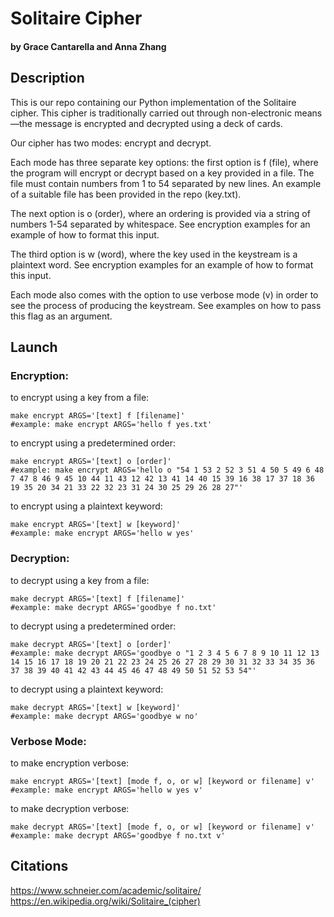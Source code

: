 # Solitaire Cipher
#### by Grace Cantarella and Anna Zhang

## Description
This is our repo containing our Python implementation of the Solitaire cipher. This cipher is traditionally carried out through non-electronic means—the message is encrypted and decrypted using a deck of cards.

Our cipher has two modes: encrypt and decrypt.

Each mode has three separate key options: the first option is f (file), where the program will encrypt or decrypt based on a key provided in a file. The file must contain numbers from 1 to 54 separated by new lines. An example of a suitable file has been provided in the repo (key.txt).

The next option is o (order), where an ordering is provided via a string of numbers 1-54 separated by whitespace. See encryption examples for an example of how to format this input.

The third option is w (word), where the key used in the keystream is a plaintext word. See encryption examples for an example of how to format this input.

Each mode also comes with the option to use verbose mode (v) in order to see the process of producing the keystream. See examples on how to pass this flag as an argument.

## Launch

### Encryption:

to encrypt using a key from a file:
```
make encrypt ARGS='[text] f [filename]'
#example: make encrypt ARGS='hello f yes.txt'
```

to encrypt using a predetermined order:
```
make encrypt ARGS='[text] o [order]'
#example: make encrypt ARGS='hello o "54 1 53 2 52 3 51 4 50 5 49 6 48 7 47 8 46 9 45 10 44 11 43 12 42 13 41 14 40 15 39 16 38 17 37 18 36 19 35 20 34 21 33 22 32 23 31 24 30 25 29 26 28 27"'
```

to encrypt using a plaintext keyword:
```
make encrypt ARGS='[text] w [keyword]'
#example: make encrypt ARGS='hello w yes'
```

### Decryption:

to decrypt using a key from a file:
```
make decrypt ARGS='[text] f [filename]'
#example: make decrypt ARGS='goodbye f no.txt'
```

to decrypt using a predetermined order:
```
make decrypt ARGS='[text] o [order]'
#example: make decrypt ARGS='goodbye o "1 2 3 4 5 6 7 8 9 10 11 12 13 14 15 16 17 18 19 20 21 22 23 24 25 26 27 28 29 30 31 32 33 34 35 36 37 38 39 40 41 42 43 44 45 46 47 48 49 50 51 52 53 54"'
```

to decrypt using a plaintext keyword:
```
make decrypt ARGS='[text] w [keyword]'
#example: make decrypt ARGS='goodbye w no'
```
### Verbose Mode:

to make encryption verbose:
```
make encrypt ARGS='[text] [mode f, o, or w] [keyword or filename] v'
#example: make encrypt ARGS='hello w yes v'
```

to make decryption verbose:
```
make decrypt ARGS='[text] [mode f, o, or w] [keyword or filename] v'
#example: make decrypt ARGS='goodbye f no.txt v'
```

 ## Citations
 https://www.schneier.com/academic/solitaire/  
 https://en.wikipedia.org/wiki/Solitaire_(cipher)
